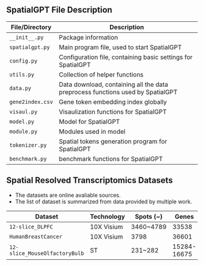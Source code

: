 ## SpatialGPT File Description

| File/Directory     | Description                           |
|-------------------|---------------------------------------|
| `__init__.py`          | Package information |
| `spatialgpt.py`          | Main program file, used to start SpatialGPT |
| `config.py`      | Configuration file, containing basic settings for SpatialGPT |
| `utils.py`   | Collection of helper functions        |
| `data.py`            | Data download, containing all the data preprocess functions used by SpatialGPT |
| `gene2index.csv`   | Gene token embedding index globally       |
| `visaul.py`  | Visaulization functions for SpatialGPT |
| `model.py`  | Model for SpatialGPT |
| `module.py`  | Modules used in model |
| `tokenizer.py`  | Spatial tokens generation program for SpatialGPT |
| `benchmark.py`  | benchmark functions for SpatialGPT |

## Spatial Resolved Transcriptomics Datasets

- The datasets are online avaliable sources.
- The list of dataset is summarized from data provided by multiple work.

| Dataset | Technology | Spots (~) | Genes | Download |
|---|---|---|---|---|
| `12-slice_DLPFC` | 10X Visium | 3460~4789 | 33538 | [Source]([www](https://www.nature.com/articles/s41593-020-00787-0))|
| `HumanBreastCancer` | 10X Visium | 3798 | 36601 | [Source](https://support.10xgenomics.com/spatial-gene-expression/datasets/1.1.0/V1_Breast_Cancer_Block_A_Section_1) |
| `12-slice_MouseOlfactoryBulb`| ST | 231~282 | 15284-16675 | [Source](Source)|
